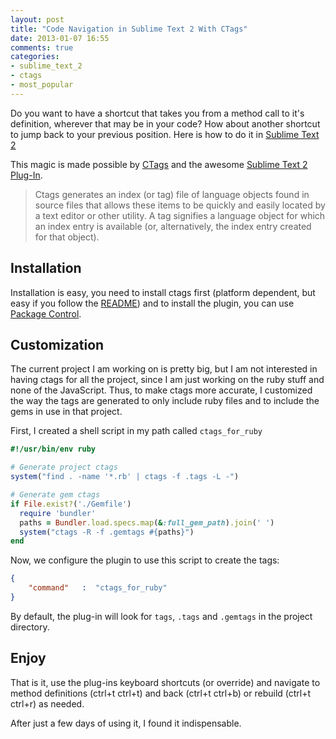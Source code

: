 ```yaml
---
layout: post
title: "Code Navigation in Sublime Text 2 With CTags"
date: 2013-01-07 16:55
comments: true
categories:
- sublime_text_2
- ctags
- most_popular
---
```


Do you want to have a shortcut that takes you from a method call to it's definition, wherever that may be in your code?
How about another shortcut to jump back to your previous position. Here is how to do it in [Sublime Text 2][1]

<!-- more -->

This magic is made possible by [CTags][2] and the awesome [Sublime Text 2 Plug-In][3].

> Ctags generates an index (or tag) file of language objects found in source files that allows these items to be quickly and easily located by a text editor or other utility. A tag signifies a language object for which an index entry is available (or, alternatively, the index entry created for that object).

## Installation

Installation is easy, you need to install ctags first (platform dependent, but easy if you follow the [README][3]) and
to install the plugin, you can use [Package Control][4].

## Customization

The current project I am working on is pretty big, but I am not interested in having ctags for all the project, since
I am just working on the ruby stuff and none of the JavaScript. Thus, to make ctags more accurate, I customized the
way the tags are generated to only include ruby files and to include the gems in use in that project.

First, I created a shell script in my path called ```ctags_for_ruby```

```ruby
#!/usr/bin/env ruby

# Generate project ctags
system("find . -name '*.rb' | ctags -f .tags -L -")

# Generate gem ctags
if File.exist?('./Gemfile')
  require 'bundler'
  paths = Bundler.load.specs.map(&:full_gem_path).join(' ')
  system("ctags -R -f .gemtags #{paths}")
end
```
Now, we configure the plugin to use this script to create the tags:

``` json Preferences -> Package Setttings ->  CTags -> Settings - User
{
    "command"   :  "ctags_for_ruby"
}
```

By default, the plug-in will look for ```tags```, ```.tags``` and ```.gemtags``` in the project directory.

## Enjoy

That is it, use the plug-ins keyboard shortcuts (or override) and navigate to method definitions (ctrl+t ctrl+t) and
back (ctrl+t ctrl+b) or rebuild (ctrl+t ctrl+r) as needed.

After just a few days of using it, I found it indispensable.

[1]: http://www.sublimetext.com/
[2]: http://ctags.sourceforge.net/
[3]: https://github.com/SublimeText/CTags
[4]: http://wbond.net/sublime_packages/package_control
